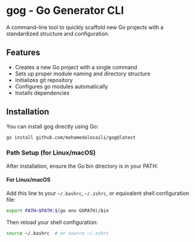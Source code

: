 # gog - Go Generator CLI

A command-line tool to quickly scaffold new Go projects with a standardized structure and configuration.

## Features

- Creates a new Go project with a single command
- Sets up proper module naming and directory structure 
- Initializes git repository
- Configures go modules automatically
- Installs dependencies

## Installation

You can install gog directly using Go:

```bash
go install github.com/mohamedalosaili/gog@latest
```

### Path Setup (for Linux/macOS)

After installation, ensure the Go bin directory is in your PATH:

#### For Linux/macOS
Add this line to your `~/.bashrc`, `~/.zshrc`, or equivalent shell configuration file:
```bash
export PATH=$PATH:$(go env GOPATH)/bin
```
Then reload your shell configuration:
```bash
source ~/.bashrc  # or source ~/.zshrc
```





